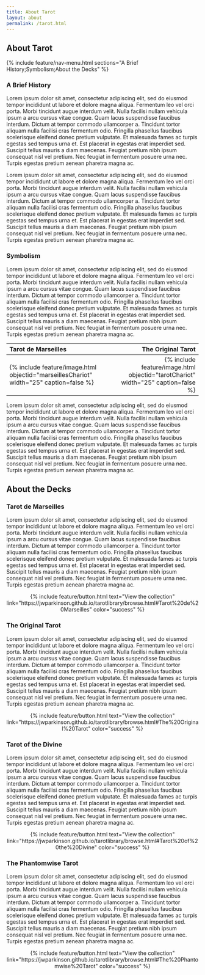 ```yaml
---
title: About Tarot
layout: about
permalink: /tarot.html
---
```


## About Tarot
{% include feature/nav-menu.html sections="A Brief History;Symbolism;About the Decks" %}
### A Brief History

Lorem ipsum dolor sit amet, consectetur adipiscing elit, sed do eiusmod tempor incididunt ut labore et dolore magna aliqua. Fermentum leo vel orci porta. Morbi tincidunt augue interdum velit. Nulla facilisi nullam vehicula ipsum a arcu cursus vitae congue. Quam lacus suspendisse faucibus interdum. Dictum at tempor commodo ullamcorper a. Tincidunt tortor aliquam nulla facilisi cras fermentum odio. Fringilla phasellus faucibus scelerisque eleifend donec pretium vulputate. Et malesuada fames ac turpis egestas sed tempus urna et. Est placerat in egestas erat imperdiet sed. Suscipit tellus mauris a diam maecenas. Feugiat pretium nibh ipsum consequat nisl vel pretium. Nec feugiat in fermentum posuere urna nec. Turpis egestas pretium aenean pharetra magna ac.

Lorem ipsum dolor sit amet, consectetur adipiscing elit, sed do eiusmod tempor incididunt ut labore et dolore magna aliqua. Fermentum leo vel orci porta. Morbi tincidunt augue interdum velit. Nulla facilisi nullam vehicula ipsum a arcu cursus vitae congue. Quam lacus suspendisse faucibus interdum. Dictum at tempor commodo ullamcorper a. Tincidunt tortor aliquam nulla facilisi cras fermentum odio. Fringilla phasellus faucibus scelerisque eleifend donec pretium vulputate. Et malesuada fames ac turpis egestas sed tempus urna et. Est placerat in egestas erat imperdiet sed. Suscipit tellus mauris a diam maecenas. Feugiat pretium nibh ipsum consequat nisl vel pretium. Nec feugiat in fermentum posuere urna nec. Turpis egestas pretium aenean pharetra magna ac.


### Symbolism 

Lorem ipsum dolor sit amet, consectetur adipiscing elit, sed do eiusmod tempor incididunt ut labore et dolore magna aliqua. Fermentum leo vel orci porta. Morbi tincidunt augue interdum velit. Nulla facilisi nullam vehicula ipsum a arcu cursus vitae congue. Quam lacus suspendisse faucibus interdum. Dictum at tempor commodo ullamcorper a. Tincidunt tortor aliquam nulla facilisi cras fermentum odio. Fringilla phasellus faucibus scelerisque eleifend donec pretium vulputate. Et malesuada fames ac turpis egestas sed tempus urna et. Est placerat in egestas erat imperdiet sed. Suscipit tellus mauris a diam maecenas. Feugiat pretium nibh ipsum consequat nisl vel pretium. Nec feugiat in fermentum posuere urna nec. Turpis egestas pretium aenean pharetra magna ac.

Tarot de Marseilles                                                                   | The Original Tarot                                                           
:-------------------------------------------------------------------------------------|-----------------------------------------------------------------------------:
{% include feature/image.html objectid="marseillesChariot" width="25" caption=false %}|{% include feature/image.html objectid="tarotChariot" width="25" caption=false %}

Lorem ipsum dolor sit amet, consectetur adipiscing elit, sed do eiusmod tempor incididunt ut labore et dolore magna aliqua. Fermentum leo vel orci porta. Morbi tincidunt augue interdum velit. Nulla facilisi nullam vehicula ipsum a arcu cursus vitae congue. Quam lacus suspendisse faucibus interdum. Dictum at tempor commodo ullamcorper a. Tincidunt tortor aliquam nulla facilisi cras fermentum odio. Fringilla phasellus faucibus scelerisque eleifend donec pretium vulputate. Et malesuada fames ac turpis egestas sed tempus urna et. Est placerat in egestas erat imperdiet sed. Suscipit tellus mauris a diam maecenas. Feugiat pretium nibh ipsum consequat nisl vel pretium. Nec feugiat in fermentum posuere urna nec. Turpis egestas pretium aenean pharetra magna ac.

## About the Decks
### Tarot de Marseilles  
Lorem ipsum dolor sit amet, consectetur adipiscing elit, sed do eiusmod tempor incididunt ut labore et dolore magna aliqua. Fermentum leo vel orci porta. Morbi tincidunt augue interdum velit. Nulla facilisi nullam vehicula ipsum a arcu cursus vitae congue. Quam lacus suspendisse faucibus interdum. Dictum at tempor commodo ullamcorper a. Tincidunt tortor aliquam nulla facilisi cras fermentum odio. Fringilla phasellus faucibus scelerisque eleifend donec pretium vulputate. Et malesuada fames ac turpis egestas sed tempus urna et. Est placerat in egestas erat imperdiet sed. Suscipit tellus mauris a diam maecenas. Feugiat pretium nibh ipsum consequat nisl vel pretium. Nec feugiat in fermentum posuere urna nec. Turpis egestas pretium aenean pharetra magna ac.  

<p align=center>{% include feature/button.html text="View the collection" link="https://jwparkinson.github.io/tarotlibrary/browse.html#Tarot%20de%20Marseilles" color="success" %}</p>


### The Original Tarot
Lorem ipsum dolor sit amet, consectetur adipiscing elit, sed do eiusmod tempor incididunt ut labore et dolore magna aliqua. Fermentum leo vel orci porta. Morbi tincidunt augue interdum velit. Nulla facilisi nullam vehicula ipsum a arcu cursus vitae congue. Quam lacus suspendisse faucibus interdum. Dictum at tempor commodo ullamcorper a. Tincidunt tortor aliquam nulla facilisi cras fermentum odio. Fringilla phasellus faucibus scelerisque eleifend donec pretium vulputate. Et malesuada fames ac turpis egestas sed tempus urna et. Est placerat in egestas erat imperdiet sed. Suscipit tellus mauris a diam maecenas. Feugiat pretium nibh ipsum consequat nisl vel pretium. Nec feugiat in fermentum posuere urna nec. Turpis egestas pretium aenean pharetra magna ac.  

<p align=center>{% include feature/button.html text="View the collection" link="https://jwparkinson.github.io/tarotlibrary/browse.html#The%20Original%20Tarot" color="success" %}</p>


### Tarot of the Divine
Lorem ipsum dolor sit amet, consectetur adipiscing elit, sed do eiusmod tempor incididunt ut labore et dolore magna aliqua. Fermentum leo vel orci porta. Morbi tincidunt augue interdum velit. Nulla facilisi nullam vehicula ipsum a arcu cursus vitae congue. Quam lacus suspendisse faucibus interdum. Dictum at tempor commodo ullamcorper a. Tincidunt tortor aliquam nulla facilisi cras fermentum odio. Fringilla phasellus faucibus scelerisque eleifend donec pretium vulputate. Et malesuada fames ac turpis egestas sed tempus urna et. Est placerat in egestas erat imperdiet sed. Suscipit tellus mauris a diam maecenas. Feugiat pretium nibh ipsum consequat nisl vel pretium. Nec feugiat in fermentum posuere urna nec. Turpis egestas pretium aenean pharetra magna ac.  

<p align=center>{% include feature/button.html text="View the collection" link="https://jwparkinson.github.io/tarotlibrary/browse.html#Tarot%20of%20the%20Divine" color="success" %}</p>


### The Phantomwise Tarot
Lorem ipsum dolor sit amet, consectetur adipiscing elit, sed do eiusmod tempor incididunt ut labore et dolore magna aliqua. Fermentum leo vel orci porta. Morbi tincidunt augue interdum velit. Nulla facilisi nullam vehicula ipsum a arcu cursus vitae congue. Quam lacus suspendisse faucibus interdum. Dictum at tempor commodo ullamcorper a. Tincidunt tortor aliquam nulla facilisi cras fermentum odio. Fringilla phasellus faucibus scelerisque eleifend donec pretium vulputate. Et malesuada fames ac turpis egestas sed tempus urna et. Est placerat in egestas erat imperdiet sed. Suscipit tellus mauris a diam maecenas. Feugiat pretium nibh ipsum consequat nisl vel pretium. Nec feugiat in fermentum posuere urna nec. Turpis egestas pretium aenean pharetra magna ac.  

<p align=center>{% include feature/button.html text="View the collection" link="https://jwparkinson.github.io/tarotlibrary/browse.html#The%20Phantomwise%20Tarot" color="success" %}</p>

